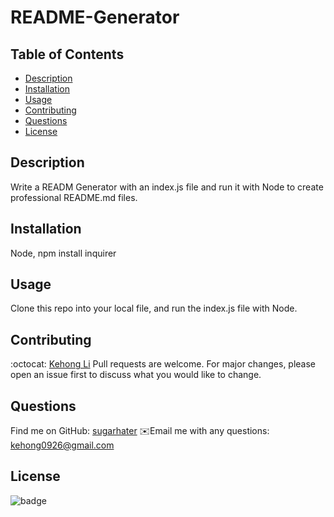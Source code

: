 # README-Generator

## Table of Contents
- [Description](#description)
- [Installation](#installation)
- [Usage](#usage)
- [Contributing](#contributing)
- [Questions](#questions)
- [License](#license)

## Description
Write a READM Generator with an index.js file and run it with Node to create professional README.md files.

## Installation
Node, npm install inquirer

## Usage
Clone this repo into your local file, and run the index.js file with Node.

## Contributing
:octocat: [Kehong Li](https://github.com/sugarhater)
Pull requests are welcome. For major changes, please open an issue first to discuss what you would like to change.

## Questions
Find me on GitHub: [sugarhater](https://github.com/sugarhater)
✉️Email me with any questions: kehong0926@gmail.com

## License
![badge](https://img.shields.io/badge/license-MIT-brightgreen)

